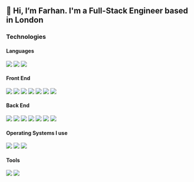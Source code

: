 ## 👋 Hi, I’m Farhan. I'm a Full-Stack Engineer based in London

### Technologies
#### Languages
<p>
    <a href="#"><img src="https://shields.io/badge/TypeScript-3178C6?logo=TypeScript&logoColor=FFF&style=flat-square" /></a>
    <a href="#"><img src="https://shields.io/badge/JavaScript-F7DF1E?logo=JavaScript&logoColor=000&style=flat-square" /></a>
    <a href="#"><img src="https://shields.io/badge/python-3670A0?style=flat-square&logo=python&logoColor=ffdd54" /></a>
</p>

#### Front End
<p>
    <a href="#"><img src="https://img.shields.io/badge/react-%2320232a.svg?style=flat-square&logo=react&logoColor=%2361DAFB" /></a>
    <a href="#"><img src="https://img.shields.io/badge/angular-%23DD0031.svg?style=flat-square&logo=angular&logoColor=white" /></a>   
    <a href="#"><img src="https://img.shields.io/badge/Next-black?style=flat-square&logo=next.js&logoColor=white" /></a>
    <a href="#"><img src="https://img.shields.io/badge/tailwindcss-%2338B2AC.svg?style=flat-square&logo=tailwind-css&logoColor=white" /></a>
    <a href="#"><img src="https://img.shields.io/badge/html5-%23E34F26.svg?style=flat-square&logo=html5&logoColor=white" /></a>
    <a href="#"><img src="https://img.shields.io/badge/css3-%231572B6.svg?style=flat-square&logo=css3&logoColor=white" /></a>
    <a href="#"><img src="https://img.shields.io/badge/SASS-hotpink.svg?style=flat-square&logo=SASS&logoColor=white" /></a>   
</p>

#### Back End
<p>
    <a href="#"><img src="https://img.shields.io/badge/express.js-%23404d59.svg?style=flat-square&logo=express&logoColor=%2361DAFB" /></a>
    <a href="#"><img src="https://img.shields.io/badge/nestjs-%23E0234E.svg?style=flat-square&logo=nestjs&logoColor=white" /></a>
    <a href="#"><img src="https://img.shields.io/badge/flask-%23000.svg?style=flat-square&logo=flask&logoColor=white" /></a>
    <a href="#"><img src="https://img.shields.io/badge/firebase-%23039BE5.svg?style=flat-square&logo=firebase" /></a>
    <a href="#"><img src="https://img.shields.io/badge/MongoDB-%234ea94b.svg?style=flat-square&logo=mongodb&logoColor=white" /></a>
    <a href="#"><img src="https://img.shields.io/badge/postgres-%23316192.svg?style=flat-square&logo=postgresql&logoColor=white" /></a>
    <a href="#"><img src="https://img.shields.io/badge/-ApolloGraphQL-311C87?style=flat-square&logo=apollo-graphql" /></a>
</p>

#### Operating Systems I use
<p>
    <a href="#"><img src="https://shields.io/badge/MacOS--9cf?logo=Apple&style=flat-square" /></a>	
    <a href="#"><img src="https://img.shields.io/badge/Windows-0078D6?style=flat-square&logo=windows&logoColor=white"></a>  
    <a href="#"><img src="https://img.shields.io/badge/Ubuntu-E95420?style=flat-square&logo=ubuntu&logoColor=white"></a>
</p>

#### Tools
<a href="#"><img src="https://img.shields.io/badge/Visual%20Studio%20Code-0078d7.svg?style=flat-square&logo=visual-studio-code&logoColor=white"></a>
<a href="#"><img src="https://img.shields.io/badge/VIM-%2311AB00.svg?style=flat-square&logo=vim&logoColor=white"></a>

